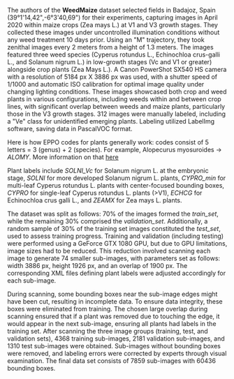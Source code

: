 The authors of the **WeedMaize** dataset selected fields in Badajoz, Spain (39°1'14,42",-6°3'40,69") for their experiments, capturing images in April 2020 within maize crops (Zea mays L.) at V1 and V3 growth stages. They collected these images under uncontrolled illumination conditions without any weed treatment 10 days prior. Using an "M" trajectory, they took zenithal images every 2 meters from a height of 1.3 meters. The images featured three weed species (Cyperus rotundus L., Echinochloa crus-galli L., and Solanum nigrum L.) in low-growth stages (Vc and V1 or greater) alongside crop plants (Zea Mays L.). A Canon PowerShot SX540 HS camera with a resolution of 5184 px X 3886 px was used, with a shutter speed of 1/1000 and automatic ISO calibration for optimal image quality under changing lighting conditions. These images showcased both crop and weed plants in various configurations, including weeds within and between crop lines, with significant overlap between weeds and maize plants, particularly those in the V3 growth stages. 312 images were manually labeled, including a "Ve" class for unidentified emerging plants. Labeling utilized LabelImg software, saving data in PascalVOC format.

Here is how EPPO codes for plants generally work: codes consist of 5 letters = 3 (genus) + 2 (species). For example, Alopecurus myosuroides -> *ALOMY*. More information on that [here](https://www.efsa.europa.eu/sites/default/files/event//130401/130401-poster09.pdf)

Plant labels include *SOLNI_Vc* for Solanum nigrum L. at the embryonic stage, *SOLNI* for more developed Solanum nigrum L. plants, *CYPRO_min* for multi-leaf Cyperus rotundus L. plants with center-focused bounding boxes, *CYPRO* for single-leaf Cyperus rotundus L. plants (>V1), *ECHCG* for Echinochloa crus galli L., and *ZEAMX* for Zea mays L. plants.

The dataset was split as follows: 70% of the images formed the *train_set*, while the remaining 30% comprised the *validation_set*. Additionally, a random sample of 30% of the training set images constituted the *test_set*, used to assess training progress. Training and validation (including testing) were performed using a GeForce GTX 1080 GPU, but due to GPU limitations, image sizes had to be reduced. This reduction involved scanning each image to generate 74 smaller sub-images, with parameters set as follows: width 3886 px, height 1926 px, and an overlap of 1900 px. The corresponding XML files defining plant labels were adjusted accordingly for each sub-image.

During scanning, some bounding boxes near the sub-image edges might have been cut, resulting in incomplete data. To ensure data integrity, these boxes were eliminated from training. The chosen large overlap during scanning ensured that if a plant was removed due to touching the edge, it would appear in the next sub-image, ensuring all plants had labels in the training set. After scanning the three image groups (training, test, and validation sets), 4368 training sub-images, 2181 validation sub-images, and 1310 test sub-images were obtained. Sub-images without bounding boxes were removed, and labeling errors were corrected by experts through visual examination. The final data set consists of 7859 sub-images with 60436 bounding boxes.
